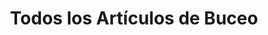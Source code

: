 ---
title: "Todos los Artículos de Buceo"
description: "Explora aquí todos los artículos y guías de buceo, espeleobuceo, pecios y formación técnica en nuestro blog."
---